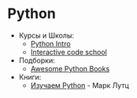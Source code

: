 # Python

* Курсы и Школы:
  * [Python Intro](https://github.com/Yorko/python_intro)
  * [Interactive code school](https://www.codecademy.com/)
* Подборки:
  * [Awesome Python Books](https://github.com/Junnplus/awesome-python-books)
* Книги:
  *  [Изучаем Python](https://www.ozon.ru/context/detail/id/5730448/) - Марк Лутц
